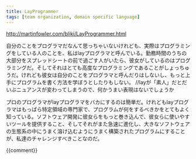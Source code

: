 ```yaml
---
title: LayProgrammer
tags: [team organization, domain specific language]
---
```


http://martinfowler.com/bliki/LayProgrammer.html

自分のことをプログラマだなんて思っちゃいないけれども、実際はプログラミングをしている人のことを、私はlayプログラマと呼んでいる。勤務時間のうちの大部分をスプレッドシートの前で過ごす人がいたら、彼女がしているのはプログラミングだ。そしてそれはとても高度なプログラミングであることがしょっちゅうだ。けれども彼女は自分のことをプログラマと呼んだりはしないし、もっと上手にプログラムを書く方法を学ぼうとしたりもしない。
//layが「素人」だとだいぶニュアンスが変わってしまうので、何かうまい表現はないでしょうか

プロのプログラマがlayプログラマをバカにするのは簡単だ。けれどもlayプログラマはもっぱら特定領域の専門家で、プログラムが何をするべきかをとてもよく知っている。ソフトウェア開発に彼女らをもっと巻き込んで、彼女らに使いやすいツールを提供すること、そしてそれがまた急速に進化し、大きなソフトウェアの生態系の中にうまく溶け込むようにうまく構築されたプログラムにすることが、私達のチャレンジすべきことなのだ。

{{comment}}
